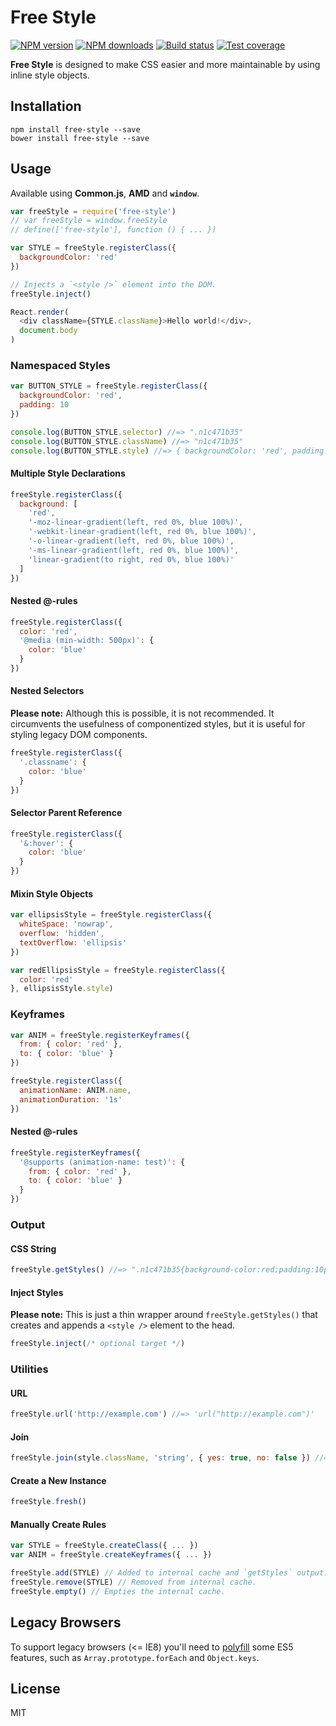 # Free Style

[![NPM version][npm-image]][npm-url]
[![NPM downloads][downloads-image]][downloads-url]
[![Build status][travis-image]][travis-url]
[![Test coverage][coveralls-image]][coveralls-url]

**Free Style** is designed to make CSS easier and more maintainable by using inline style objects.

## Installation

```
npm install free-style --save
bower install free-style --save
```

## Usage

Available using **Common.js**, **AMD** and **`window`**.

```js
var freeStyle = require('free-style')
// var freeStyle = window.freeStyle
// define(['free-style'], function () { ... })

var STYLE = freeStyle.registerClass({
  backgroundColor: 'red'
})

// Injects a `<style />` element into the DOM.
freeStyle.inject()

React.render(
  <div className={STYLE.className}>Hello world!</div>,
  document.body
)
```

### Namespaced Styles

```js
var BUTTON_STYLE = freeStyle.registerClass({
  backgroundColor: 'red',
  padding: 10
})

console.log(BUTTON_STYLE.selector) //=> ".n1c471b35"
console.log(BUTTON_STYLE.className) //=> "n1c471b35"
console.log(BUTTON_STYLE.style) //=> { backgroundColor: 'red', padding: '10px' }
```

#### Multiple Style Declarations

```js
freeStyle.registerClass({
  background: [
    'red',
    '-moz-linear-gradient(left, red 0%, blue 100%)',
    '-webkit-linear-gradient(left, red 0%, blue 100%)',
    '-o-linear-gradient(left, red 0%, blue 100%)',
    '-ms-linear-gradient(left, red 0%, blue 100%)',
    'linear-gradient(to right, red 0%, blue 100%)'
  ]
})
```

#### Nested @-rules

```js
freeStyle.registerClass({
  color: 'red',
  '@media (min-width: 500px)': {
    color: 'blue'
  }
})
```

#### Nested Selectors

**Please note:** Although this is possible, it is not recommended. It circumvents the usefulness of componentized styles, but it is useful for styling legacy DOM components.

```js
freeStyle.registerClass({
  '.classname': {
    color: 'blue'
  }
})
```

#### Selector Parent Reference

```js
freeStyle.registerClass({
  '&:hover': {
    color: 'blue'
  }
})
```

#### Mixin Style Objects

```js
var ellipsisStyle = freeStyle.registerClass({
  whiteSpace: 'nowrap',
  overflow: 'hidden',
  textOverflow: 'ellipsis'
})

var redEllipsisStyle = freeStyle.registerClass({
  color: 'red'
}, ellipsisStyle.style)
```

### Keyframes

```js
var ANIM = freeStyle.registerKeyframes({
  from: { color: 'red' },
  to: { color: 'blue' }
})

freeStyle.registerClass({
  animationName: ANIM.name,
  animationDuration: '1s'
})
```

#### Nested @-rules

```js
freeStyle.registerKeyframes({
  '@supports (animation-name: test)': {
    from: { color: 'red' },
    to: { color: 'blue' }
  }
})
```

### Output

#### CSS String

```js
freeStyle.getStyles() //=> ".n1c471b35{background-color:red;padding:10px;}"
```

#### Inject Styles

**Please note:** This is just a thin wrapper around `freeStyle.getStyles()` that creates and appends a `<style />` element to the head.

```js
freeStyle.inject(/* optional target */)
```

### Utilities

#### URL

```js
freeStyle.url('http://example.com') //=> 'url("http://example.com")'
```

#### Join

```js
freeStyle.join(style.className, 'string', { yes: true, no: false }) //=> "n1c471b35 string yes"
```

#### Create a New Instance

```js
freeStyle.fresh()
```

#### Manually Create Rules

```js
var STYLE = freeStyle.createClass({ ... })
var ANIM = freeStyle.createKeyframes({ ... })

freeStyle.add(STYLE) // Added to internal cache and `getStyles` output.
freeStyle.remove(STYLE) // Removed from internal cache.
freeStyle.empty() // Empties the internal cache.
```

## Legacy Browsers

To support legacy browsers (<= IE8) you'll need to [polyfill](https://github.com/es-shims/es5-shim) some ES5 features, such as `Array.prototype.forEach` and `Object.keys`.

## License

MIT

[npm-image]: https://img.shields.io/npm/v/free-style.svg?style=flat
[npm-url]: https://npmjs.org/package/free-style
[downloads-image]: https://img.shields.io/npm/dm/free-style.svg?style=flat
[downloads-url]: https://npmjs.org/package/free-style
[travis-image]: https://img.shields.io/travis/blakeembrey/free-style.svg?style=flat
[travis-url]: https://travis-ci.org/blakeembrey/free-style
[coveralls-image]: https://img.shields.io/coveralls/blakeembrey/free-style.svg?style=flat
[coveralls-url]: https://coveralls.io/r/blakeembrey/free-style?branch=master
